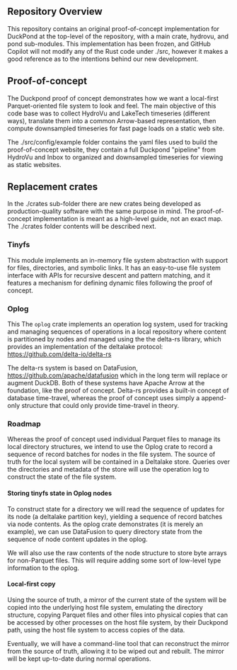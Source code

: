 ## Repository Overview

This repository contains an original proof-of-concept implementation
for DuckPond at the top-level of the repository, with a main crate,
hydrovu, and pond sub-modules. This implementation has been frozen,
and GitHub Copilot will not modify any of the Rust code under ./src,
however it makes a good reference as to the intentions behind our new
development.

## Proof-of-concept

The Duckpond proof of concept demonstrates how we want a local-first
Parquet-oriented file system to look and feel. The main objective of
this code base was to collect HydroVu and LakeTech timeseries
(different ways), translate them into a common Arrow-based
representation, then compute downsampled timeseries for fast page
loads on a static web site.

The ./src/config/example folder contains the yaml files used to build the
proof-of-concept website, they contain a full Duckpond "pipeline" from
HydroVu and Inbox to organized and downsampled timeseries for viewing
as static websites.

## Replacement crates

In the ./crates sub-folder there are new crates being developed as
production-quality software with the same purpose in mind.  The
proof-of-concept implementation is meant as a high-level guide, not an
exact map.  The ./crates folder contents will be described next.

### Tinyfs

This module implements an in-memory file system abstraction with
support for files, directories, and symbolic links.  It has an
easy-to-use file system interface with APIs for recursive descent and
pattern matching, and it features a mechanism for defining dynamic
files following the proof of concept.

### Oplog

This The `oplog` crate implements an operation log system, used for
tracking and managing sequences of operations in a local repository
where content is partitioned by nodes and managed using the the
delta-rs library, which provides an implementation of the deltalake
protocol: https://github.com/delta-io/delta-rs

The delta-rs system is based on DataFusion,
https://github.com/apache/datafusion which in the long term will
replace or augment DuckDB. Both of these systems have Apache Arrow at
the foundation, like the proof of concept. Delta-rs provides a
built-in concept of database time-travel, whereas the proof of concept
uses simply a append-only structure that could only provide
time-travel in theory.

### Roadmap

Whereas the proof of concept used individual Parquet files to manage
its local directory structures, we intend to use the Oplog crate to
record a sequence of record batches for nodes in the file system. The
source of truth for the local system will be contained in a Deltalake
store. Queries over the directories and metadata of the store will use
the operation log to construct the state of the file system.

#### Storing tinyfs state in Oplog nodes

To construct state for a directory we will read the sequence of
updates for its node (a deltalake partition key), yielding a sequence
of record batches via node contents. As the oplog crate demonstrates
(it is merely an example), we can use DataFusion to query directory
state from the sequence of node content updates in the oplog.

We will also use the raw contents of the node structure to store byte
arrays for non-Parquet files. This will require adding some sort of
low-level type information to the oplog. 

#### Local-first copy

Using the source of truth, a mirror of the current state of the system
will be copied into the underlying host file system, emulating the
directory structure, copying Parquet files and other files into
physical copies that can be accessed by other processes on the host
file system, by their Duckpond path, using the host file system to
access copies of the data.

Eventually, we will have a command-line tool that can reconstruct the
mirror from the source of truth, allowing it to be wiped out and
rebuilt. The mirror will be kept up-to-date during normal operations.

